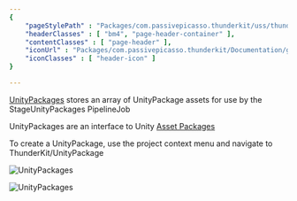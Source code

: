 ```yaml
---
{ 
	"pageStylePath" : "Packages/com.passivepicasso.thunderkit/uss/thunderkit_style.uss",
	"headerClasses" : [ "bm4", "page-header-container" ],
	"contentClasses" : [ "page-header" ],
	"iconUrl" : "Packages/com.passivepicasso.thunderkit/Documentation/graphics/TK_UnityPackage_2X_Icon.png",
	"iconClasses" : [ "header-icon" ]
}

---
```


[UnityPackages](assetlink://Packages/com.passivepicasso.thunderkit/Editor/Core/Paths/Components/AssetReference.cs) stores an array of UnityPackage assets for use by the StageUnityPackages PipelineJob

UnityPackages are an interface to Unity [Asset Packages](https://docs.unity3d.com/2018.4/Documentation/Manual/AssetPackages.html)

To create a UnityPackage, use the project context menu and navigate to ThunderKit/UnityPackage

![UnityPackages](Packages/com.passivepicasso.thunderkit/Documentation/graphics/ManifestDatums/UnityPackageDatum.png)

![UnityPackages](Packages/com.passivepicasso.thunderkit/Documentation/graphics/ManifestDatums/UnityPackage.png)